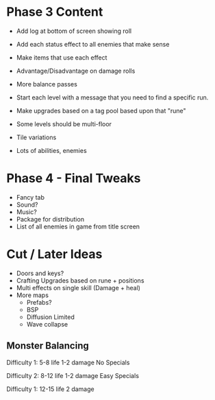 # Phase 3 Content
- Add log at bottom of screen showing roll
- Add each status effect to all enemies that make sense
- Make items that use each effect
- Advantage/Disadvantage on damage rolls
- More balance passes
- Start each level with a message that you need to find a specific run.
- Make upgrades based on a tag pool based upon that "rune"

- Some levels should be multi-floor
- Tile variations
- Lots of abilities, enemies

# Phase 4 - Final Tweaks
- Fancy tab
- Sound?
- Music?
- Package for distribution
- List of all enemies in game from title screen

# Cut / Later Ideas
- Doors and keys?
- Crafting Upgrades based on rune + positions
- Multi effects on single skill (Damage + heal)
- More maps
    - Prefabs?
    - BSP
    - Diffusion Limited
    - Wave collapse


## Monster Balancing

Difficulty 1:
5-8 life
1-2 damage
No Specials

Difficulty 2:
8-12 life
1-2 damage
Easy Specials

Difficulty 1:
12-15 life
2 damage

